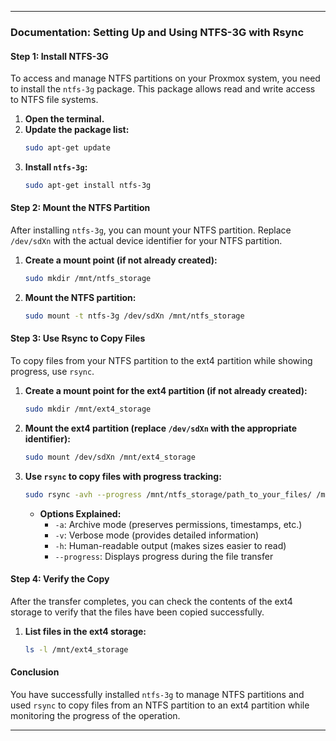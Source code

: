 
---

### Documentation: Setting Up and Using NTFS-3G with Rsync

#### Step 1: Install NTFS-3G
To access and manage NTFS partitions on your Proxmox system, you need to install the `ntfs-3g` package. This package allows read and write access to NTFS file systems.

1. **Open the terminal.**
2. **Update the package list:**
   ```bash
   sudo apt-get update
   ```
3. **Install `ntfs-3g`:**
   ```bash
   sudo apt-get install ntfs-3g
   ```

#### Step 2: Mount the NTFS Partition
After installing `ntfs-3g`, you can mount your NTFS partition. Replace `/dev/sdXn` with the actual device identifier for your NTFS partition.

1. **Create a mount point (if not already created):**
   ```bash
   sudo mkdir /mnt/ntfs_storage
   ```

2. **Mount the NTFS partition:**
   ```bash
   sudo mount -t ntfs-3g /dev/sdXn /mnt/ntfs_storage
   ```

#### Step 3: Use Rsync to Copy Files
To copy files from your NTFS partition to the ext4 partition while showing progress, use `rsync`.

1. **Create a mount point for the ext4 partition (if not already created):**
   ```bash
   sudo mkdir /mnt/ext4_storage
   ```

2. **Mount the ext4 partition (replace `/dev/sdXn` with the appropriate identifier):**
   ```bash
   sudo mount /dev/sdXn /mnt/ext4_storage
   ```

3. **Use `rsync` to copy files with progress tracking:**
   ```bash
   sudo rsync -avh --progress /mnt/ntfs_storage/path_to_your_files/ /mnt/ext4_storage/
   ```

   - **Options Explained:**
     - `-a`: Archive mode (preserves permissions, timestamps, etc.)
     - `-v`: Verbose mode (provides detailed information)
     - `-h`: Human-readable output (makes sizes easier to read)
     - `--progress`: Displays progress during the file transfer

#### Step 4: Verify the Copy
After the transfer completes, you can check the contents of the ext4 storage to verify that the files have been copied successfully.

1. **List files in the ext4 storage:**
   ```bash
   ls -l /mnt/ext4_storage
   ```

#### Conclusion
You have successfully installed `ntfs-3g` to manage NTFS partitions and used `rsync` to copy files from an NTFS partition to an ext4 partition while monitoring the progress of the operation.

---
